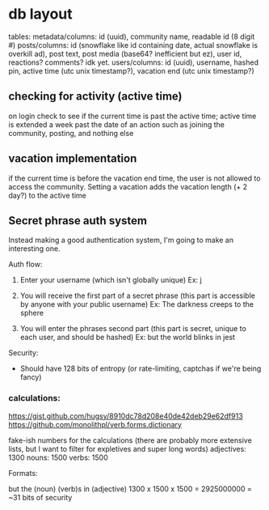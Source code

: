 # db layout

tables:
metadata/columns: id (uuid), community name, readable id (8 digit #)
posts/columns: id (snowflake like id containing date, actual snowflake is overkill ad), post text, post media (base64? inefficient but ez), user id, reactions? comments? idk yet.
users/columns: id (uuid), username, hashed pin, active time (utc unix timestamp?), vacation end (utc unix timestamp?)

## checking for activity (active time)

on login check to see if the current time is past the active time; active time is extended a week past the date of an action such as joining the community, posting, and nothing else

## vacation implementation

if the current time is before the vacation end time, the user is not allowed to access the community. Setting a vacation adds the vacation length (+ 2 day?) to the active time

## Secret phrase auth system

Instead making a good authentication system, I'm going to make an interesting one.

Auth flow:

1. Enter your username (which isn't globally unique)
   Ex: j

2. You will receive the first part of a secret phrase (this part is accessible by anyone with your public username)
   Ex: The darkness creeps to the sphere

3. You will enter the phrases second part (this part is secret, unique to each user, and should be hashed)
   Ex: but the world blinks in jest

Security:

- Should have 128 bits of entropy (or rate-limiting, captchas if we're being fancy)

### calculations:

https://gist.github.com/hugsy/8910dc78d208e40de42deb29e62df913
https://github.com/monolithpl/verb.forms.dictionary

fake-ish numbers for the calculations (there are probably more extensive lists, but I want to filter for expletives and super long words)
adjectives: 1300
nouns: 1500
verbs: 1500

Formats:

but the (noun) (verb)s in (adjective)
1300 x 1500 x 1500 = 2925000000 = ~31 bits of security
